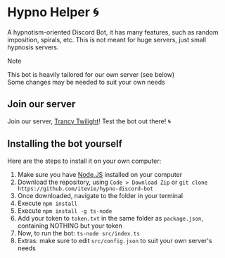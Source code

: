 # Hypno Helper 🌀
A hypnotism-oriented Discord Bot, it has many features, such as random imposition, spirals, etc. 
This is not meant for huge servers, just small hypnosis servers. 

> [!NOTE]
> This bot is heavily tailored for our own server (see below)  
> Some changes may be needed to suit your own needs

## Join our server
Join our server, [Trancy Twilight](https://discord.gg/zBWq29apsy)! Test the bot out there! 🌀

## Installing the bot yourself
Here are the steps to install it on your own computer:
1. Make sure you have [Node.JS](https://nodejs.org/en/download/prebuilt-installer) installed on your computer  
2. Download the repository, using `Code > Download Zip` or `git clone https://github.com/itevie/hypno-discord-bot`
3. Once downloaded, navigate to the folder in your terminal
4. Execute `npm install`
5. Execute `npm install -g ts-node`
6. Add your token to `token.txt` in the same folder as `package.json`, containing NOTHING but your token
7. Now, to run the bot: `ts-node src/index.ts`
8. Extras: make sure to edit `src/config.json` to suit your own server's needs